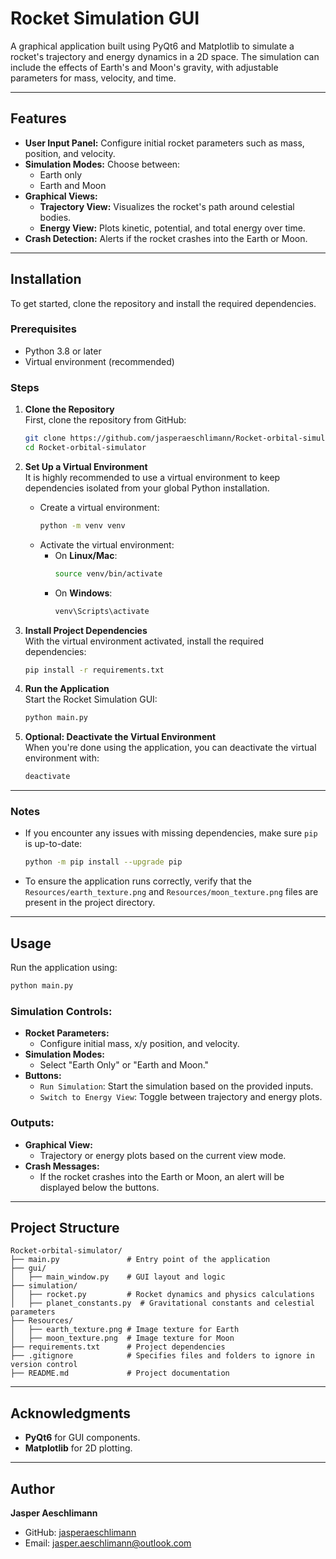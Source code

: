 # Rocket Simulation GUI

A graphical application built using PyQt6 and Matplotlib to simulate a rocket's trajectory and energy dynamics in a 2D space. The simulation can include the effects of Earth's and Moon's gravity, with adjustable parameters for mass, velocity, and time.

---

## Features
- **User Input Panel:** Configure initial rocket parameters such as mass, position, and velocity.
- **Simulation Modes:** Choose between:
  - Earth only
  - Earth and Moon
- **Graphical Views:**
  - **Trajectory View:** Visualizes the rocket's path around celestial bodies.
  - **Energy View:** Plots kinetic, potential, and total energy over time.
- **Crash Detection:** Alerts if the rocket crashes into the Earth or Moon.

---

## Installation

To get started, clone the repository and install the required dependencies.

### Prerequisites
- Python 3.8 or later
- Virtual environment (recommended)

### Steps
1. **Clone the Repository**  
   First, clone the repository from GitHub:
   ```bash
   git clone https://github.com/jasperaeschlimann/Rocket-orbital-simulator.git
   cd Rocket-orbital-simulator
   ```

2. **Set Up a Virtual Environment**  
   It is highly recommended to use a virtual environment to keep dependencies isolated from your global Python installation.

   - Create a virtual environment:
     ```bash
     python -m venv venv
     ```
   - Activate the virtual environment:
     - On **Linux/Mac**:
       ```bash
       source venv/bin/activate
       ```
     - On **Windows**:
       ```bash
       venv\Scripts\activate
       ```

3. **Install Project Dependencies**  
   With the virtual environment activated, install the required dependencies:
   ```bash
   pip install -r requirements.txt
   ```

4. **Run the Application**  
   Start the Rocket Simulation GUI:
   ```bash
   python main.py
   ```

5. **Optional: Deactivate the Virtual Environment**  
   When you're done using the application, you can deactivate the virtual environment with:
   ```bash
   deactivate
   ```

---

### Notes
- If you encounter any issues with missing dependencies, make sure `pip` is up-to-date:
  ```bash
  python -m pip install --upgrade pip
  ```
- To ensure the application runs correctly, verify that the `Resources/earth_texture.png` and `Resources/moon_texture.png` files are present in the project directory.

---

## Usage

Run the application using:
```bash
python main.py
```

### Simulation Controls:
- **Rocket Parameters:**
  - Configure initial mass, x/y position, and velocity.
- **Simulation Modes:**
  - Select "Earth Only" or "Earth and Moon."
- **Buttons:**
  - `Run Simulation`: Start the simulation based on the provided inputs.
  - `Switch to Energy View`: Toggle between trajectory and energy plots.

### Outputs:
- **Graphical View:**
  - Trajectory or energy plots based on the current view mode.
- **Crash Messages:**
  - If the rocket crashes into the Earth or Moon, an alert will be displayed below the buttons.

---

## Project Structure

```
Rocket-orbital-simulator/
├── main.py               # Entry point of the application
├── gui/
│   ├── main_window.py    # GUI layout and logic
├── simulation/
│   ├── rocket.py         # Rocket dynamics and physics calculations
│   ├── planet_constants.py  # Gravitational constants and celestial parameters
├── Resources/
│   ├── earth_texture.png # Image texture for Earth
│   ├── moon_texture.png  # Image texture for Moon
├── requirements.txt      # Project dependencies
├── .gitignore            # Specifies files and folders to ignore in version control
├── README.md             # Project documentation
```

---

## Acknowledgments

- **PyQt6** for GUI components.
- **Matplotlib** for 2D plotting.

---

## Author

**Jasper Aeschlimann**  
- GitHub: [jasperaeschlimann](https://github.com/jasperaeschlimann)
- Email: jasper.aeschlimann@outlook.com

